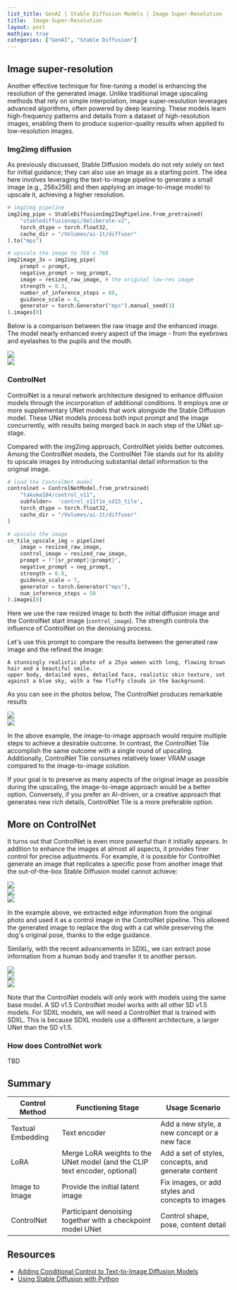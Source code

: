 ```yaml
---
list_title: GenAI | Stable Diffusion Models | Image Super-Resolution
title:  Image Super-Resolution
layout: post
mathjax: true
categories: ["GenAI", "Stable Diffusion"]
---
```


## Image super-resolution

Another effective technique for fine-tuning a model is enhancing the resolution of the generated image. Unlike traditional image upscaling methods that rely on simple interpolation, image super-resolution leverages advanced algorithms, often powered by deep learning. These models learn high-frequency patterns and details from a dataset of high-resolution images, enabling them to produce superior-quality results when applied to low-resolution images.

### Img2img diffusion

As previously discussed, Stable Diffusion models do not rely solely on text for initial guidance; they can also use an image as a starting point. The idea here involves leveraging the text-to-image pipeline to generate a small image (e.g., 256x256) and then applying an image-to-image model to upscale it, achieving a higher resolution.

```python
# img2img pipeline
img2img_pipe = StableDiffusionImg2ImgPipeline.from_pretrained(
    "stablediffusionapi/deliberate-v2",
    torch_dtype = torch.float32,
    cache_dir = "/Volumes/ai-1t/diffuser"
).to("mps")

# upscale the image to 768 x 768
img2image_3x = img2img_pipe(
    prompt = prompt,
    negative_prompt = neg_prompt,
    image = resized_raw_image, # the original low-res image
    strength = 0.3,
    number_of_inference_steps = 80,
    guidance_scale = 8,
    generator = torch.Generator("mps").manual_seed(3)
).images[0]
```

Below is a comparison between the raw image and the enhanced image. The model nearly enhanced every aspect of the image - from the eyebrows and eyelashes to the pupils and the mouth.

<div class="md-flex-h md-flex-no-wrap">
<div><img src="{{site.baseurl}}/assets/images/2025/01/sd-upscale-base.png"></div>
<div class="md-margin-left-12"><img src="{{site.baseurl}}/assets/images/2025/01/sd-upscale-img2img.png"></div>
</div>

### ControlNet

ControlNet is a neural network architecture designed to enhance diffusion models through the incorporation of additional conditions. It employs one or more supplementary UNet models that work alongside the Stable Diffusion model. These UNet models process both input prompt and the image concurrently, with results being merged back in each step of the UNet up-stage.

Compared with the img2img approach, ControlNet yields better outcomes. Among the ControlNet models, the ControlNet Tile stands out for its ability to upscale images by introducing substantial detail information to the original image.

```python
# load the ControlNet model
controlnet = ControlNetModel.from_pretrained(
    "takuma104/control_v11",
    subfolder=  'control_v11f1e_sd15_tile',
    torch_dtype = torch.float32,
    cache_dir = "/Volumes/ai-1t/diffuser"
)

# upscale the image
cn_tile_upscale_img = pipeline(
    image = resized_raw_image,
    control_image = resized_raw_image,
    prompt = f"{sr_prompt}{prompt}",
    negative_prompt = neg_prompt,
    strength = 0.8,
    guidence_scale = 7,
    generator = torch.Generator("mps"),
    num_inference_steps = 50
).images[0]
```
Here we use the raw resized image to both the initial diffusion image and the ControlNet start image (`control_image`). The strength controls the influence of ControlNet on the denoising process.

Let's use this prompt to compare the results between the generated raw image and the refined the image:

```
A stunningly realistic photo of a 25yo women with long, flowing brown hair and a beautiful smile. 
upper body, detailed eyes, detailed face, realistic skin texture, set against a blue sky, with a few fluffy clouds in the background.
```

As you can see in the photos below, The ControlNet produces remarkable results

<div class="md-flex-h md-flex-no-wrap">
<div><img src="{{site.baseurl}}/assets/images/2025/01/sd-upscale-cn-base.png"></div>
<div class="md-margin-left-12"><img src="{{site.baseurl}}/assets/images/2025/01/sd-upscale-cn-tile.png"></div>
</div>

In the above example, the image-to-image approach would require multiple steps to achieve a desirable outcome. In contrast, the ControlNet Tile accomplish the same outcome with a single round of upscaling. Additionally, ControlNet Tile consumes relatively lower VRAM usage compared to the image-to-image solution.

If your goal is to preserve as many aspects of the original image as possible during the upscaling, the image-to-image approach would be a better option. Conversely, if you prefer an AI-driven, or a creative approach that generates new rich details, ControlNet Tile is a more preferable option.


## More on ControlNet

It turns out that ControlNet is even more powerful than it initially appears. In addition to enhance the images at almost all aspects, it provides finer control for precise adjustments. For example, it is possible for ControlNet generate an image that replicates a specific pose from another image that the out-of-the-box Stable Diffusion model cannot achieve:


<div class="md-flex-h md-flex-no-wrap">
<div><img src="{{site.baseurl}}/assets/images/2025/01/sd-edge-base.png"></div>
<div class="md-margin-left-6"><img src="{{site.baseurl}}/assets/images/2025/01/sd-edge-canny.png"></div>
<div class="md-margin-left-6"><img src="{{site.baseurl}}/assets/images/2025/01/sd-edge-controlnet.png"></div>
</div>

In the example above, we extracted edge information from the original photo and used it as a control image in the ControlNet pipeline. This allowed the generated image to replace the dog with a cat while preserving the dog's original pose, thanks to the edge guidance.

Similarly, with the recent advancements in SDXL, we can extract pose information from a human body and transfer it to another person.

<div class="md-flex-h md-flex-no-wrap">
<div><img src="{{site.baseurl}}/assets/images/2025/01/sd-pose-base.png"></div>
<div class="md-margin-left-6"><img src="{{site.baseurl}}/assets/images/2025/01/sd-pose-stick.png"></div>
<div class="md-margin-left-6"><img src="{{site.baseurl}}/assets/images/2025/01/sd-pose-controlnet.png"></div>
</div>

Note that the ControlNet models will only work with models using the same base model. A SD v1.5 ControlNet model works with all other SD v1.5 models. For SDXL models, we will need a ControlNet that is trained with SDXL. This is because SDXL models use a different architecture, a larger UNet than the SD v1.5.

### How does ControlNet work

TBD

## Summary

| Control Method  | Functioning Stage | Usage Scenario
| --------------- | ----------------- | --------------
| Textual Embedding  | Text encoder   | Add a new style, a new concept or a new face|
| LoRA | Merge LoRA weights to the UNet model (and the CLIP text encoder, optional)   | Add a set of styles, concepts, and generate content
| Image to Image |   Provide the initial latent image | Fix images, or add styles and concepts to images |
| ControlNet | Participant denoising together with a checkpoint model UNet | Control shape, pose, content detail |

## Resources

- [Adding Conditional Control to Text-to-Image Diffusion Models](https://arxiv.org/abs/2302.05543)
- [Using Stable Diffusion with Python](https://www.amazon.com/Using-Stable-Diffusion-Python-Generation/dp/1835086373/)